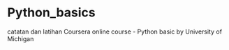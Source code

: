 # Python_basics
catatan dan latihan
Coursera online course - Python basic by University of Michigan
